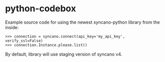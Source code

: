# python-codebox

Example source code for using the newest syncano-python library from the inside:

```
>>> connection = syncano.connect(api_key='my_api_key', verify_ssl=False)
>>> connection.Instance.please.list()
```

By default, library will use staging version of syncano v4.
